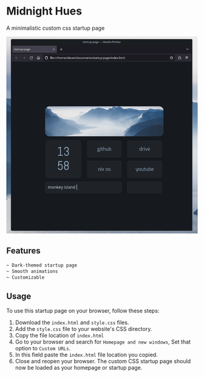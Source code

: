 # Midnight Hues
A minimalistic custom css startup page 
<p><img algin="center" src="https://github.com/oleum0/midnight-hues/blob/c7ac5e25ce14babac2ad7e4d3bc6b4e065fa3e7d/preview/previewImg1.png"></p>

## Features
    ~ Dark-themed startup page
    ~ Smooth animations
    ~ Customizable 
    
## Usage
To use this startup page on your browser, follow these steps:
 
1. Download the `index.html` and `style.css` files.
2. Add the `style.css` file to your website's CSS directory.
3. Copy the file location of `index.html`
4. Go to your browser and search for `Homepage and new windows`, Set that option to `Custom URLs`.
5. In this field paste the `index.html` file location you copied.
6. Close and reopen your browser. The custom CSS startup page should now be loaded as your homepage or startup page.
